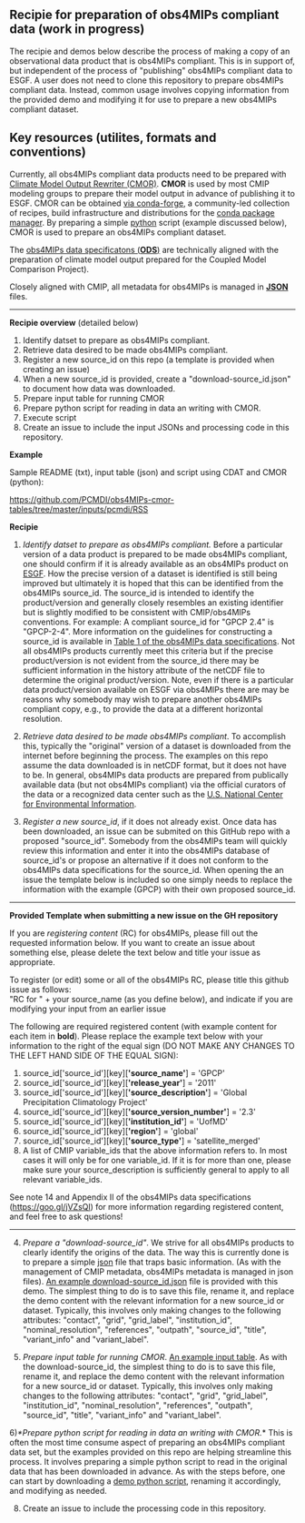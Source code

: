 ## Recipie for preparation of obs4MIPs compliant data (work in progress)

The recipie and demos below describe the process of making a copy of an observational data product that is obs4MIPs compliant.  This is in support of, but independent of the process of "publishing" obs4MIPs compliant data to ESGF. A user does not need to clone this repository to prepare obs4MIPs compliant data.  Instead, common usage involves copying information from the provided demo and modifying it for use to prepare a new obs4MIPs compliant dataset.  

## Key resources (utilites, formats and conventions)

Currently, all obs4MIPs compliant data products need to be prepared with [Climate Model Output Rewriter (CMOR)](https://cmor.llnl.gov).  **CMOR** is used by most CMIP modeling groups to prepare their model output in advance of publishing it to ESGF.  CMOR can be obtained [via conda-forge](https://cmor.llnl.gov/mydoc_cmor3_conda/), a community-led collection of recipes, build infrastructure and distributions for the [conda package manager](https://docs.conda.io/projects/conda/en/latest).  By preparing a simple [python](https://python.org) script (example discussed below), CMOR is used to prepare an obs4MIPs compliant dataset.      

The [obs4MIPs data specificatons (**ODS**)](https://pcmdi.github.io/obs4MIPs/dataStandards.html) are technically aligned with the preparation of climate model output prepared for the Coupled Model Comparison Project). 

Closely aligned with CMIP, all metadata for obs4MIPs is managed in [**JSON**](https://json.org) files.  

---

**Recipie overview** (detailed below)

1) Identify datset to prepare as obs4MIPs compliant.
2) Retrieve data desired to be made obs4MIPs compliant.
3) Register a new source_id on this repo (a template is provided when creating an issue)
4) When a new source_id is provided, create a "download-source_id.json" to document how data was downloaded. 
5) Prepare input table for running CMOR
6) Prepare python script for reading in data an writing with CMOR.
7) Execute script
8) Create an issue to include the input JSONs and processing code in this repository. 


**Example**

Sample README (txt), input table (json) and script using CDAT and CMOR (python):

https://github.com/PCMDI/obs4MIPs-cmor-tables/tree/master/inputs/pcmdi/RSS

**Recipie**

1) _*Identify datset to prepare as obs4MIPs compliant.*_ Before a particular version of a data product is prepared to be made obs4MIPs compliant, one should confirm if it is already available as an obs4MIPs product on [ESGF](https://esgf-node.llnl.gov/search/obs4mips/).  How the precise version of a dataset is identified is still being improved but ultimately it is hoped that this can be identified from the obs4MIPs source_id. The source_id is intended to identify the product/version and generally closely resembles an existing identifier but is slightly modified to be consistent with CMIP/obs4MIPs conventions.  For example:  A compliant source_id for "GPCP 2.4" is "GPCP-2-4".  More information on the guidelines for constructing a source_id is available in [Table 1 of the obs4MIPs data specifications](https://docs.google.com/document/d/1FXXBhUh71Hjus557ZTD3EKPi_2zxeLvi1aICXOjVYPc/edit#heading=h.7zmnv8xlfe08).  Not all obs4MIPs products currently meet this criteria but if the precise product/version is not evident from the source_id there may be sufficient information in the history attribute of the netCDF file to determine the original product/version.  Note, even if there is a particular data product/version available on ESGF via obs4MIPs there are may be reasons why somebody may wish to prepare another obs4MIPs compliant copy, e.g., to provide the data at a different horizontal resolution.  

2) _*Retrieve data desired to be made obs4MIPs compliant*_.  To accomplish this, typically the "original" version of a dataset is downloaded from the internet before beginning the process.  The examples on this repo assume the data downloaded is in netCDF format, but it does not have to be.  In general, obs4MIPs data products are prepared from publically available data (but not obs4MIPs compliant) via the official curators of the data or a recognized data center such as the [U.S. National Center for Environmental Information](https://www.nesdis.noaa.gov/data-research-services/data-collections).     

3) _*Register a new source_id*_, if it does not already exist. Once data has been downloaded, an issue can be submited on this GitHub repo with a proposed "source_id".  Somebody from the obs4MIPs team will quickly review this information and enter it into the obs4MIPs database of source_id's or propose an alternative if it does not conform to the obs4MIPs data specifications for the source_id.  When opening the an issue the template below is included so one simply needs to replace the information with the example (GPCP) with their own proposed source_id.

________________________________________________________________________________________________________
**Provided Template when submitting a new issue on the GH repository**

If you are *registering content* (RC) for obs4MIPs, please fill out the requested information below.   If you want to create an issue about something else, please delete the text below and title your issue as appropriate.  

To register (or edit) some or all of the obs4MIPs RC, please title this github issue as follows:  
"RC for " + your source_name (as you define below), and indicate if you are modifying your input from an earlier issue


The following are required registered content (with example content for each item in **bold**). Please replace the example text below with your information to the right of the equal sign (DO NOT MAKE ANY CHANGES TO THE LEFT HAND SIDE OF THE EQUAL SIGN):
1) source_id['source_id'][key][**'source_name'**] = 'GPCP'
2) source_id['source_id'][key][**'release_year'**] = '2011'
3) source_id['source_id'][key][**'source_description'**] = 'Global Precipitation Climatology Project'
4) source_id['source_id'][key][**'source_version_number'**] = '2.3'
5) source_id['source_id'][key][**'institution_id'**] = 'UofMD'
6) source_id['source_id'][key][**'region'**] = 'global'
7) source_id['source_id'][key][**'source_type'**] = 'satellite_merged'
8) A list of CMIP variable_ids that the above information refers to.  In most cases it will only be for one variable_id.  If it is for more than one, please make sure your source_description is sufficiently general to apply to all relevant variable_ids.

See note 14 and Appendix II of the obs4MIPs data specifications (https://goo.gl/jVZsQl) for more information regarding registered content, and feel free to ask questions!
________________________________________________________________________________________________________

4) _*Prepare a "download-source_id"*_.  We strive for all obs4MIPs products to clearly identify the origins of the data.  The way this is currently done is to prepare a simple [json](https://www.json.org/json-en.html) file that traps basic information. (As with the management of CMIP metadata, obs4MIPs metadata is managed in json files).  [An example download-source_id.json](https://github.com/PCMDI/obs4MIPs-cmor-tables/blob/master/demo/rss-PRW-v07r01_RetrievedInfo.json) file is provided with this demo.  The simplest thing to do is to save this file, rename it, and replace the demo content with the relevant information for a new source_id or dataset.  Typically, this involves only making changes to the following attributes:  "contact", "grid", "grid_label", "institution_id", "nominal_resolution", "references", "outpath", "source_id", "title", "variant_info" and "variant_label". 

5) _*Prepare input table for running CMOR*_.  [An example input table](https://github.com/PCMDI/obs4MIPs-cmor-tables/blob/master/demo/RSS_prw_v07r01.json).  As with the download-source_id, the simplest thing to do is to save this file, rename it, and replace the demo content with the relevant information for a new source_id or dataset.  Typically, this involves only making changes to the following attributes:  "contact", "grid", "grid_label", "institution_id", "nominal_resolution", "references", "outpath", "source_id", "title", "variant_info" and "variant_label". 

6)_*Prepare python script for reading in data an writing with CMOR._*  This is often the most time consume aspect of preparing an obs4MIPs compliant data set, but the examples provided on this repo are helping streamline this process.  It involves preparing a simple python script to read in the original data that has been downloaded in advance.  As with the steps before, one can start by downloading a [demo python script](https://github.com/PCMDI/obs4MIPs-cmor-tables/blob/master/demo/runCMORdemo-RSS-cdms.py), renaming it accordingly, and modifying as needed.  
  
  
  
  
  
  8) Create an issue to include the processing code in this repository.
